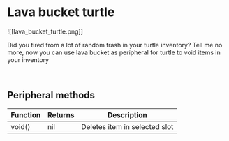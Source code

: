 # Lava bucket turtle

<span class="describeimg">![[lava_bucket_turtle.png]]</span>

Did you tired from a lot of random trash in your turtle inventory? Tell me no more, now you can use lava bucket as peripheral for turtle to void items in your inventory

<br class="clearBoth" />

## Peripheral methods

| Function           | Returns | Description                                                                        |
|--------------------|---------|------------------------------------------------------------------------------------|
| void()      | nil  | Deletes item in selected slot |
